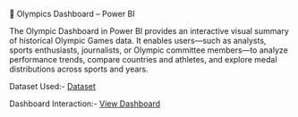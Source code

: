 🏅 Olympics Dashboard – Power BI 

The Olympic Dashboard in Power BI provides an interactive visual summary of historical Olympic Games data. It enables users—such as analysts, sports enthusiasts, journalists, or Olympic committee members—to analyze performance trends, compare countries and athletes, and explore medal distributions across sports and years.

Dataset Used:-
<a href=[https://github.com/Raghvendrasingh23-code/Data-analysis-ExcelDashboard/blob/main/bussiness%20project.xlsx](https://github.com/Raghvendrasingh23-code/Data_analysis_olympic-dashboard/blob/main/dataset/Olympics%20Dataset.xlsx)>Dataset</a>

Dashboard Interaction:-
<a href = https://github.com/Raghvendrasingh23-code/Data_analysis_olympic-dashboard/blob/main/dataset/data%20pro.pbix>View Dashboard</a>


